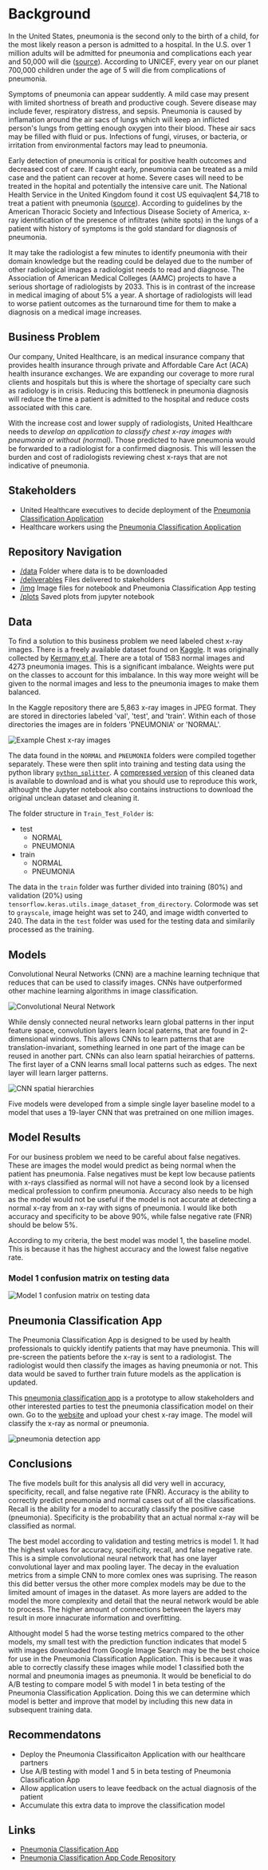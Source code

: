 # Background
In the United States, pneumonia is the second only to the birth of a child, for the most likely reason a person is admitted to a hospital. In the U.S. over 1 million adults will be admitted for pneumonia and complications each year and 50,000 will die ([source](https://www.reuters.com/article/health-pneumonia/study-can-pneumonia-be-reliably-diagnosed-without-x-rays-idINL4N0AY04820130129)). According to UNICEF, every year on our planet 700,000 children under the age of 5 will die from complications of pneumonia. 

Symptoms of pneumonia can appear suddently. A mild case may present with limited shortness of breath and productive cough. Severe disease may include fever, respiratory distress, and sepsis. Pneumonia is caused by inflamation around the air sacs of lungs which will keep an inflicted person's lungs from getting enough oxygen into their blood. These air sacs may be filled with fluid or pus. Infections of fungi, viruses, or bacteria, or irritation from environmental factors may lead to pneumonia.

Early detection of pneumonia is critical for positive health outcomes and decreased cost of care. If caught early, pneumonia can be treated as a mild case and the patient can recover at home. Severe cases will need to be treated in the hopital and potentially the intensive care unit. The National Health Service in the United Kingdom found it cost US equivaqlent $4,718 to treat a patient with pneumonia ([source](https://www.tandfonline.com/doi/full/10.1080/13696998.2022.2090734)). According to guidelines by the American Thoracic Society and Infectious Disease Society of America, x-ray identification of the presence of infiltrates (white spots) in the lungs of a patient with history of symptoms is the gold standard for diagnosis of pneumonia.

It may take the radiologist a few minutes to identify pneumonia with their domain knowledge but the reading could be delayed due to the number of other radiological images a radiologist needs to read and diagnose. The Association of American Medical Colleges (AAMC) projects to have a serious shortage of radiologists by 2033. This is in contrast of the increase in medical imaging of about 5% a year. A shortage of radiologists will lead to worse patient outcomes as the turnaround time for them to make a diagnosis on a medical image increases.

## Business Problem

Our company, United Healthcare, is an medical insurance company that provides health insurance through private and Affordable Care Act (ACA) health insurance exchanges. We are expanding our coverage to more rural clients and hospitals but this is where the shortage of specialty care such as radiology is in crisis. Reducing this bottleneck in pneumonia diagnosis will reduce the time a patient is admitted to the hospital and reduce costs associated with this care.

With the increase cost and lower supply of radiologists, United Healthcare needs to *develop an application to classify chest x-ray images with pneumonia or without (normal)*. Those predicted to have pneumonia would be forwarded to a radiologist for a confirmed diagnosis. This will lessen the burden and cost of radiologists reviewing chest x-rays that are not indicative of pneumonia.

## Stakeholders
- United Healthcare executives to decide deployment of the [Pneumonia Classification Application](https://kjspring-x-ray-pneumonia-prediction-app-app-bmt24r.streamlit.app)
- Healthcare workers using the [Pneumonia Classification Application](https://kjspring-x-ray-pneumonia-prediction-app-app-bmt24r.streamlit.app)

## Repository Navigation
* [/data](/data) Folder where data is to be downloaded
* [/deliverables](/deliverables) Files delivered to stakeholders
* [/img](/img) Image files for notebook and Pneumonia Classification App testing
* [/plots](/plots) Saved plots from jupyter notebook

## Data

To find a solution to this business problem we need labeled chest x-ray images. There is a freely available dataset found on [Kaggle](https://www.kaggle.com/datasets/paultimothymooney/chest-xray-pneumonia). It was originally collected by [Kermany et al](https://www.cell.com/cell/fulltext/S0092-8674(18)30154-5). There are a total of 1583 normal images and 4273 pneumonia images. This is a significant imbalance. Weights were put on the classes to account for this imbalance. In this way more weight will be given to the normal images and less to the pneumonia images to make them balanced.

In the Kaggle repository there are 5,863 x-ray images in JPEG format. They are stored in directories labeled 'val', 'test', and 'train'. Within each of those directories the images are in folders 'PNEUMONIA' or 'NORMAL'.

![Example Chest x-ray images](https://i.imgur.com/jZqpV51.png)

The data found in the `NORMAL` and `PNEUMONIA` folders were compiled together separately. These were then split into training and testing data using the python library [`python_splitter`](https://github.com/bharatadk/python_splitter). A [compressed version](https://drive.google.com/file/d/1__QzvDDuMxaYDhZ1o5A98Pbsk4SlUneV/view?usp=share_link) of this cleaned data is available to download and is what you should use to reproduce this work, althought the Jupyter notebook also contains instructions to download the original unclean dataset and cleaning it.

The folder structure in `Train_Test_Folder` is:
* test
	* NORMAL
	* PNEUMONIA
* train
	* NORMAL
	* PNEUMONIA

The data in the `train` folder was further divided into training (80%) and validation (20%) using `tensorflow.keras.utils.image_dataset_from_directory`. Colormode was set to `grayscale`, image height was set to 240, and image width converted to 240. The data in the `test` folder was used for the testing data and similarily processed as the training.

## Models
Convolutional Neural Networks (CNN) are a machine learning technique that reduces that can be used to classify images. CNNs have outperformed other machine learning algorithms in image classification.

![Convolutional Neural Network](https://miro.medium.com/max/828/1*vkQ0hXDaQv57sALXAJquxA.webp)

While densly connected neural networks learn global patterns in ther input feature space, convolution layers learn local paterns, that are found in 2-dimensional windows. This allows CNNs to learn patterns that are translation-invariant, something learned in one part of the image can be reused in another part. CNNs can also learn spatial heirarchies of patterns. The first layer of a CNN learns small local patterns such as edges. The next layer will learn larger patterns.

![CNN spatial hierarchies](img/spatial_hierarchy.PNG)

Five models were developed from a simple single layer baseline model to a model that uses a 19-layer CNN that was pretrained on one million images.

## Model Results

For our business problem we need to be careful about false negatives. These are images the model would predict as being normal when the patient has pneumonia. False negatives must be kept low because patients with x-rays classified as normal will not have a second look by a licensed medical profession to confirm pneumonia. Accuracy also needs to be high as the model would not be useful if the model is not accurate at detecting a normal x-ray from an x-ray with signs of pneumonia. I would like both accuracy and specificity to be above 90%, while false negative rate (FNR) should be below 5%.

According to my criteria, the best model was model 1, the baseline model. This is because it has the highest accuracy and the lowest false negative rate.

### Model 1 confusion matrix on testing data

![Model 1 confusion matrix on testing data](/plots/ai/model1_test_cm.jpg)

## Pneumonia Classification App

The Pneumonia Classification App is designed to be used by health professionals to quickly identify patients that may have pneumonia. This will pre-screen the patients before the x-ray is sent to a radiologist. The radiologist would then classify the images as having pneumonia or not. This data would be saved to further train future models as the application is updated.

This [pneumonia classification app](https://kjspring-x-ray-pneumonia-prediction-app-app-bmt24r.streamlit.app/) is a prototype to allow stakeholders and other interested parties to test the pneumonia classification model on their own. Go to the [website](https://kjspring-x-ray-pneumonia-prediction-app-app-bmt24r.streamlit.app/) and upload your chest x-ray image. The model will classify the x-ray as normal or pneumonia.

![pneumonia detection app](img/app_img.png)

## Conclusions

The five models built for this analysis all did very well in accuracy, specificity, recall, and false negative rate (FNR). Accuracy is the ability to correctly predict pneumonia and normal cases out of all the classifications. Recall is the ability for a model to accuratly classify the positive case (pneumonia). Specificity is the probability that an actual normal x-ray will be classified as normal.

The best model according to validation and testing metrics is model 1. It had the highest values for accuracy, specificity, recall, and false negative rate. This is a simple convolutional neural network that has one layer convolutional layer and max pooling layer. The decay in the evaluation metrics from a simple CNN to more comlex ones was suprising. The reason this did better versus the other more complex models may be due to the limited amount of images in the dataset. As more layers are added to the model the more complexity and detail that the neural network would be able to process. The higher amount of connections between the layers may result in more innacurate information and overfitting.

Althought model 5 had the worse testing metrics compared to the other models, my small test with the prediction function indicates that model 5 with images downloaded from Google Image Search may be the best choice for use in the Pneumonia Classification Application. This is because it was able to correctly classify these images while model 1 classified both the normal and pneumonia images as pneumonia. It would be beneficial to do A/B testing to compare model 5 with model 1 in beta testing of the Pneumonia Classification Application. Doing this we can determine which model is better and improve that model by including this new data in subsequent training data.

## Recommendatons
* Deploy the Pneumonia Classificaiton Application with our healthcare partners
* Use A/B testing with model 1 and 5 in beta testing of Pneumonia Classification App
* Allow application users to leave feedback on the actual diagnosis of the patient
* Accumulate this extra data to improve the classification model

## Links
* [Pneumonia Classification App](https://kjspring-x-ray-pneumonia-prediction-app-app-bmt24r.streamlit.app)
* [Pneumonia Classification App Code Repository](https://github.com/kjspring/x-ray-pneumonia-prediction-app)